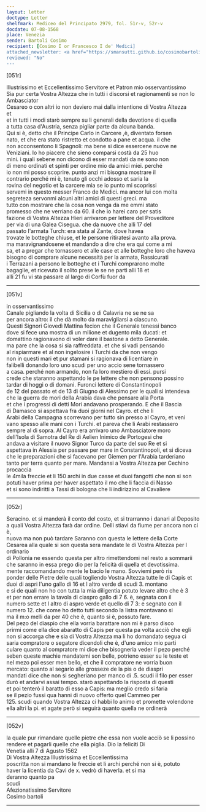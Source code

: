 ```yaml
---
layout: letter
doctype: Letter
shelfmark: Mediceo del Principato 2979, fol. 51r-v, 52r-v
docdate: 07-08-1568
place: Venezia
sender: Bartoli Cosimo
recipient: [Cosimo I or Francesco I de' Medici]
attached_newsletter: <a href="https://smansutti.github.io/cosimobartoli/texts/3080_091/">3080_091</a>
reviewed: "No"
---
```


[051r]  
  
  
Illustrissimo et Eccellentissimo Servitore et Patron mio osservantissimo  
Sia pur certa Vostra Altezza che in tutti i discorsi et ragionamenti se non lo Ambasciator  
Cesareo o con altri io non deviero mai dalla intentione di Vostra Altezza  
et  
et in tutti i modi starò sempre su li generali della devotione di quella  
a tutta casa d'Austria, senza pigliar parte da alcuna banda.  
Qui si è, detto che il Principe Carlo in Carcere ,è, diventato forsen  
nato, et che era stato ristretto et condotto a pane et acqua. il che  
non acconsentono li Spagnoli: ma bene si dice essercene nuove ne  
Veniziani. Io ho piacere che sieno comparsi costà da 25 huo  
mini. i quali sebene non dicono di esser mandati da ne sono non  
di meno ordinati et spinti per ordine mio da amici miei. perché  
io non mi posso scoprire. punto anzi mi bisogna mostrare il  
contrario perché mi è, tenuto gli occhi adosso et saria la  
rovina del negotio et la carcere mia se io punto mi scoprissi  
servemi in questo messer Franco de Medici. ma ancor lui con molta  
segreteza servonmi alcuni altri amici di questi greci. ma  
tutto con mostrare che la cosa non venga da me emmi stato  
promesso che ne verriano da 60. il che io harei caro per satis  
fazione di Vostra Altezza Hieri arrivaron per lettere del Proveditore  
per via di una Galea Cisegua. che da nuove che alli 17 del  
passato l'armata Turch: era stata al Zante, dove havea  
trovate le botteghe chiuse, et le persone ritiratesi avanto alla prova.  
ma maravignandosene et mandando a dire che era qui come a mi  
sa, et a pregar che tornassero et alle case et alle botteghe loro che haveva  
bisogno di comprare alcune necessità per la armata, Rassicurati  
i Terrazani a persono le botteghe et i Turchi comprarono molte  
bagaglie, et ricevuto il solito prese le se ne partì alli 18 et  
alli 21 fu vi sta passare al largo di Corfù fuor da  
  
---  

[051v]  
  
  
in osservantissimo  
Canale pigliando la volta di Sicilia o di Calavria ne se ne sa  
per ancora altro: il che dà molto da maravigliarsi a ciascuno.  
Questi Signori Giovedì Mattina fecion che il Generale tenessi banco  
dove si fece una mostra di un milione et dugento mila ducati: et  
domattino ragionavono di voler dare il bastone a detto Generale.  
ma pare che la cosa si sia raffreddata. et che si vadi pensando  
al rispiarmare et al non ingelosire i Turchi da che non vengo  
non in questi mari et pur stamani si ragionava di licentiare in  
falibelli donando loro uno scudi per uno accio sene tornassero  
a casa. perché non armando, non fa loro mestiero di essi. pursi  
crede che staranno aspettando le pe lettere che non pensono possino  
tardar di hoggi o di domani. Furonci lettere di Constantinopoli  
de 12 del passato et de 13 di Giugno di Alessimo per le quali si intendeva  
che la guerra de mori della Arabia dava che pensare alla Porta  
et che i progressi di detti Mori andavano prosperando. E che il Bascia  
di Damasco si aspettava fra duoi giorni nel Cayro. et che li  
Arabi della Campagna scorrevano per tutto sin presso al Cayro, et veni  
vano spesso alle mani con i Turchi. et pareva che li Arabi restassero  
sempre al di sopra. Al Cayro era arrivaro uno Ambasciatore moro  
dell'Isola di Samotra del Re di Aelien Inimico de Portogesi che  
andava a visitare il nuovo Signor Turco da parte del suo Re et si  
aspettava in Alessia per passare per mare in Constantinopoli, et si diceva  
che le preparazioni che si facevano per Giemen per l'Arabia tarderiano  
tanto per terra quanto per mare. Mandansi a Vostra Altezza per Cechino procaccia  
le 4mila freccie et li 150 archi in due casse et duoi fangotti che non si son  
potuti haver prima per haver aspettato il mo che li faccia di Nasso  
et si sono indiritti a Tassi di bologna che li indirizzino al Cavaliere  
  
---  

[052r]  
  
  
Seracino. et si manderà il conto del costo, et si trarranno i danari al Deposito  
a quali Vostra Altezza farà dar ordine. Delli stiavi da fiume per ancora non ci è,  
nuova ma non può tardare Saranno con questa le lettere della Corte  
Cesarea alla quale si son questa sera mandate le di Vostra Altezza per l ordinario  
di Pollonia ne essendo questa per altro rimettendomi nel resto a sommarii  
che saranno in essa prego dio per la felicità di quella et devotissima.  
mente raccomandando mente le bacio le mano. Sovviemi però ris  
ponder delle Pietre delle quali togliendo Vostra Altezza tutte le di Capis et  
duoi di aspri l'uno gallo di 16 et l altro verde di scudi 3. montano  
e si de quali non ho con tutta la mia diligentia potuto levare altro che è 3  
et per non errare la tavola di ciaspro gallo di 7 6. è, segnata con il  
numero sette et l altro di aspro verde et quello di 7 3: e segnato con il  
numero 12. che come ho detto tutti secondo la listra montavano si  
ma il m:o melli da per 40 che è, quanto si è, possuto fare.  
Del pezo del diaspio che ella vorria barattare non mi è parso disco  
prirmi come ella dice abaratto di Capis per questa pa volta acciò che egli  
non si accorga che e sia di Vostra Altezza ma li ho domandato segua ci  
saria compratore o segatore dicendoli che è, d'uno amico mio parti  
culare quanto al compratore mi dice che bisogneria veder il pezo perché  
seben queste machie mandatemi son belle, potrieno esser su le teste et  
nel mezo poi esser men bello, et che il compratore ne vorria buon  
mercato: quanto al segarlo alle grosseze de la pis o de diaspri  
mandati dice che non si segheriano per manco di .5. scudi il filo per esser  
durò et andarvi assai tempo. starò aspettando la risposta di questi  
et poi tenterò il baratto di esso a Capis: ma meglio credo si faria  
se il pezio fussi qua hanni di nuovo offerto quel Cammeo per  
125. scudi quando Vostra Altezza ci habbi lo animo et promette volendone  
ella altri la pi. et agate però si seguirà quanto quella ne ordinerà  
  
---  

[052v]  
  
  
la quale pur rimandare quelle pietre che essa non vuole acciò se li possino  
rendere et pagarli quelle che ella piglia. Dio la feliciti Di  
Venetia alli 7 di Agusto 1562  
Di Vostra Altezza Illustrissima et Eccellentissima  
poscritta non si mandano le freccie et li archi perché non si è, potuto  
haver la licentia da Cavi de x. vedrò di haverla. et si ma  
deranno quanto pa  
scudi  
Afezionatissimo Servitore  
Cosimo bartoli  
  
---  

